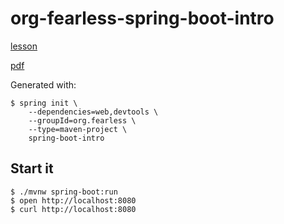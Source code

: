# org-fearless-spring-boot-intro

[lesson](https://bclozel.github.io/lectures/spring-boot-lab.html)

[pdf](/introduction-to-spring-boot.pdf)

Generated with:

```
$ spring init \
    --dependencies=web,devtools \
    --groupId=org.fearless \
    --type=maven-project \
    spring-boot-intro
```

## Start it

```
$ ./mvnw spring-boot:run
$ open http://localhost:8080
$ curl http://localhost:8080
```
